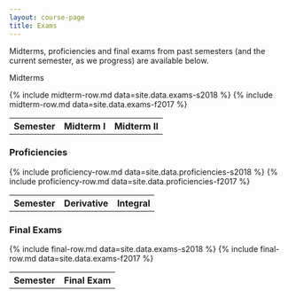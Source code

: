 ```yaml
---
layout: course-page
title: Exams
---
```


Midterms, proficiencies and final exams
from past semesters (and the current semester, as we progress) 
are available below. 

<a id="midterms"></a>Midterms

<table class="asst-table">
<tr><th>Semester</th><th>Midterm I</th><th>Midterm II</th></tr>
	{% include midterm-row.md data=site.data.exams-s2018 %}
	{% include midterm-row.md data=site.data.exams-f2017 %}
</table>

### <a id="proficiencies"></a>Proficiencies
<table class="asst-table">
<tr><th>Semester</th><th>Derivative</th><th>Integral</th></tr>
	{% include proficiency-row.md data=site.data.proficiencies-s2018 %}
	{% include proficiency-row.md data=site.data.proficiencies-f2017 %}
</table>

### <a id="finals"></a>Final Exams

<table class="asst-table">
<tr><th>Semester</th><th>Final Exam</th></tr>
	{% include final-row.md data=site.data.exams-s2018 %}
	{% include final-row.md data=site.data.exams-f2017 %}
</table>
